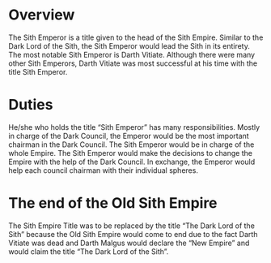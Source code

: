 # Overview

The Sith Emperor is a title given to the head of the Sith Empire.
Similar to the Dark Lord of the Sith, the Sith Emperor would lead the Sith in its entirety.
The most notable Sith Emperor is Darth Vitiate.
Although there were many other Sith Emperors, Darth Vitiate was most successful at his time with the title Sith Emperor.

# Duties

He/she who holds the title “Sith Emperor” has many responsibilities.
Mostly in charge of the Dark Council, the Emperor would be the most important chairman in the Dark Council.
The Sith Emperor would be in charge of the whole Empire.
The Sith Emperor would make the decisions to change the Empire with the help of the Dark Council.
In exchange, the Emperor would help each council chairman with their individual spheres.

# The end of the Old Sith Empire

The Sith Empire Title was to be replaced by the title “The Dark Lord of the Sith” because the Old Sith Empire would come to end due to the fact Darth Vitiate was dead and Darth Malgus would declare the “New Empire” and would claim the title “The Dark Lord of the Sith”.
